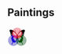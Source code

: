 ## Paintings
 
[![RGButterfly Logo](images/RGButterfly_Logo.png)](https://spineo.github.io/RGButterflyDocs/)


